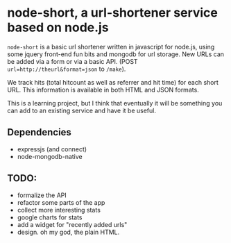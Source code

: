 # node-short, a url-shortener service based on node.js

`node-short` is a basic url shortener written in javascript for node.js, using some jquery front-end fun bits and mongodb for url storage. New URLs can be added via a form or via a basic API. (POST `url=http://theurl&format=json` to `/make`).

We track hits (total hitcount as well as referrer and hit time) for each short URL. This information is available in both HTML and JSON formats.

This is a learning project, but I think that eventually it will be something you can add to an existing service and have it be useful.

## Dependencies

* expressjs (and connect)
* node-mongodb-native

## TODO:

* formalize the API
* refactor some parts of the app
* collect more interesting stats
* google charts for stats
* add a widget for "recently added urls"
* design. oh my god, the plain HTML.
